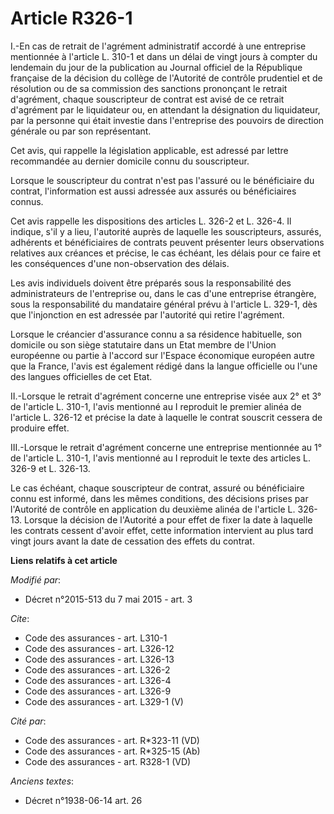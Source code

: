 # Article R326-1

I.-En cas de retrait de l'agrément administratif accordé à une entreprise mentionnée à l'article L. 310-1 et dans un délai de
vingt jours à compter du lendemain du jour de la publication au Journal officiel de la République française de la décision du
collège de l'Autorité de contrôle prudentiel et de résolution ou de sa commission des sanctions prononçant le retrait
d'agrément, chaque souscripteur de contrat est avisé de ce retrait d'agrément par le liquidateur ou, en attendant la
désignation du liquidateur, par la personne qui était investie dans l'entreprise des pouvoirs de direction générale ou par
son représentant. 

Cet avis, qui rappelle la législation applicable, est adressé par lettre recommandée au dernier domicile connu du
souscripteur. 

Lorsque le souscripteur du contrat n'est pas l'assuré ou le bénéficiaire du contrat, l'information est aussi adressée aux
assurés ou bénéficiaires connus. 

Cet avis rappelle les dispositions des articles L. 326-2 et L. 326-4. Il indique, s'il y a lieu, l'autorité auprès de
laquelle les souscripteurs, assurés, adhérents et bénéficiaires de contrats peuvent présenter leurs observations relatives
aux créances et précise, le cas échéant, les délais pour ce faire et les conséquences d'une non-observation des délais. 

Les avis individuels doivent être préparés sous la responsabilité des administrateurs de l'entreprise ou, dans le cas d'une
entreprise étrangère, sous la responsabilité du mandataire général prévu à l'article L. 329-1, dès que l'injonction en est
adressée par l'autorité qui retire l'agrément. 

Lorsque le créancier d'assurance connu a sa résidence habituelle, son domicile ou son siège statutaire dans un Etat membre de
l'Union européenne ou partie à l'accord sur l'Espace économique européen autre que la France, l'avis est également rédigé
dans la langue officielle ou l'une des langues officielles de cet Etat. 

II.-Lorsque le retrait d'agrément concerne une entreprise visée aux 2° et 3° de l'article L. 310-1, l'avis mentionné au I
reproduit le premier alinéa de l'article L. 326-12 et précise la date à laquelle le contrat souscrit cessera de produire
effet. 

III.-Lorsque le retrait d'agrément concerne une entreprise mentionnée au 1° de l'article L. 310-1, l'avis mentionné au I
reproduit le texte des articles L. 326-9 et L. 326-13. 

Le cas échéant, chaque souscripteur de contrat, assuré ou bénéficiaire connu est informé, dans les mêmes conditions, des
décisions prises par l'Autorité de contrôle en application du deuxième alinéa de l'article L. 326-13. Lorsque la décision de
l'Autorité a pour effet de fixer la date à laquelle les contrats cessent d'avoir effet, cette information intervient au plus
tard vingt jours avant la date de cessation des effets du contrat.

**Liens relatifs à cet article**

_Modifié par_:

  - Décret n°2015-513 du 7 mai 2015 - art. 3

_Cite_:

  - Code des assurances - art. L310-1
  - Code des assurances - art. L326-12
  - Code des assurances - art. L326-13
  - Code des assurances - art. L326-2
  - Code des assurances - art. L326-4
  - Code des assurances - art. L326-9
  - Code des assurances - art. L329-1 (V)

_Cité par_:

  - Code des assurances - art. R*323-11 (VD)
  - Code des assurances - art. R*325-15 (Ab)
  - Code des assurances - art. R328-1 (VD)

_Anciens textes_:

  - Décret n°1938-06-14 art. 26
